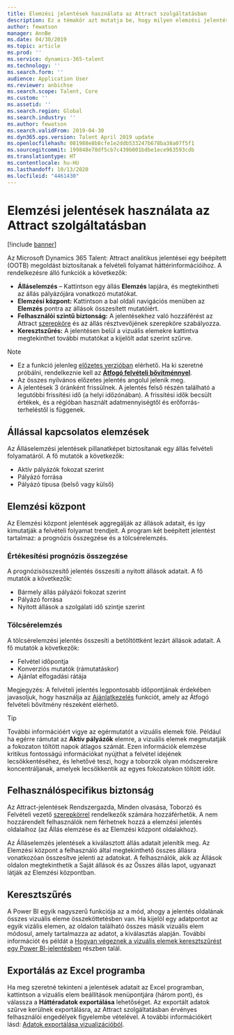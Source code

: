 ```yaml
---
title: Elemzési jelentések használata az Attract szolgáltatásban
description: Ez a témakör azt mutatja be, hogy milyen elemzési jelentések állnak rendelkezésre a toborzási folyamathoz a Microsoft Dynamics 365 Talent - Attract megoldásban
author: fewatson
manager: AnnBe
ms.date: 04/30/2019
ms.topic: article
ms.prod: ''
ms.service: dynamics-365-talent
ms.technology: ''
ms.search.form: ''
audience: Application User
ms.reviewer: anbichse
ms.search.scope: Talent, Core
ms.custom: ''
ms.assetid: ''
ms.search.region: Global
ms.search.industry: ''
ms.author: fewatson
ms.search.validFrom: 2019-04-30
ms.dyn365.ops.version: Talent April 2019 update
ms.openlocfilehash: 081988e8b8cfe1e2ddb533247b678ba38a07f5f1
ms.sourcegitcommit: 199848e78df5cb7c439b001bdbe1ece963593cdb
ms.translationtype: HT
ms.contentlocale: hu-HU
ms.lasthandoff: 10/13/2020
ms.locfileid: "4461430"
---
```

# <a name="use-analytic-reports-in-attract"></a>Elemzési jelentések használata az Attract szolgáltatásban

[!include [banner](includes/banner.md)]

Az Microsoft Dynamics 365 Talent: Attract analitikus jelentései egy beépített (OOTB) megoldást biztosítanak a felvételi folyamat háttérinformációihoz. A rendelkezésre álló funkciók a következők:

- **Álláselemzés** – Kattintson egy állás **Elemzés** lapjára, és megtekintheti az állás pályázójára vonatkozó mutatókat.
- **Elemzési központ:** Kattintson a bal oldali navigációs menüben az **Elemzés** pontra az állások összesített mutatóiért.
- **Felhasználói szintű biztonság:** A jelentésekhez való hozzáférést az Attract [szerepköre](security-attract.md) és az állás résztvevőjének szerepköre szabályozza.
- **Keresztszűrés:** A jelentésen belül a vizuális elemekre kattintva megtekinthet további mutatókat a kijelölt adat szerint szűrve.

>[!NOTE] 
>- Ez a funkció jelenleg [előzetes verzióban](access-preview-feature.md) elérhető. Ha ki szeretné próbálni, rendelkeznie kell az [**Átfogó felvételi bővítménnyel**](attract-comprehensive-hiring.md).
>- Az összes nyilvános előzetes jelentés angolul jelenik meg.
>- A jelentések 3 óránként frissülnek. A jelentés felső részén található a legutóbbi frissítési idő (a helyi időzónában). A frissítési idők becsült értékek, és a régióban használt adatmennyiségtől és erőforrás-terheléstől is függenek.

## <a name="job-analytics"></a>Állással kapcsolatos elemzések

Az Álláselemzési jelentések pillanatképet biztosítanak egy állás felvételi folyamatáról.  A fő mutatók a következők:

- Aktív pályázók fokozat szerint
- Pályázó forrása
- Pályázó típusa (belső vagy külső)

## <a name="analytics-hub"></a>Elemzési központ

Az Elemzési központ jelentések aggregálják az állások adatait, és így kimutatják a felvételi folyamat trendjeit. A program két beépített jelentést tartalmaz: a prognózis összegzése és a tölcsérelemzés.

### <a name="pipeline-summary"></a>Értékesítési prognózis összegzése

A prognózisösszesítő jelentés összesíti a nyitott állások adatait. A fő mutatók a következők:

- Bármely állás pályázói fokozat szerint
- Pályázó forrása
- Nyitott állások a szolgálati idő szintje szerint

### <a name="funnel-analysis"></a>Tölcsérelemzés

A tölcsérelemzési jelentés összesíti a betöltöttként lezárt állások adatait. A fő mutatók a következők:

- Felvétel időpontja
- Konverziós mutatók (rámutatáskor)
- Ajánlat elfogadási rátája

Megjegyzés: A felvételi jelentés legpontosabb időpontjának érdekében javasoljuk, hogy használja az [Ajánlatkezelés](offer-setup.md) funkciót, amely az Átfogó felvételi bővítmény részeként elérhető.

>[!TIP] 
>További információért vigye az egérmutatót a vizuális elemek fölé. Például ha egérre rámutat az **Aktív pályázók** elemre, a vizuális elemek megmutatják a fokozaton töltött napok átlagos számát. Ezen információk elemzése kritikus fontosságú információkat nyújthat a felvétel idejének lecsökkentéséhez, és lehetővé teszi, hogy a toborzók olyan módszerekre koncentráljanak, amelyek lecsökkentik az egyes fokozatokon töltött időt.

## <a name="user-specific-security"></a>Felhasználóspecifikus biztonság

Az Attract-jelentések Rendszergazda, Minden olvasása, Toborzó és Felvételi vezető [szerepkörrel](security-attract.md) rendelkezők számára hozzáférhetők. A nem hozzárendelt felhasználók nem férhetnek hozzá a elemzési jelentés oldalaihoz (az Állás elemzése és az Elemzési központ oldalakhoz).

Az Álláselemzés jelentések a kiválasztott állás adatait jelenítik meg. Az Elemzési központ a felhasználó által megtekinthető összes állásra vonatkozóan összesítve jelenti az adatokat. A felhasználók, akik az Állások oldalon megtekinthetik a Saját állások és az Összes állás lapot, ugyanazt látják az Elemzési központban.

## <a name="cross-filter"></a>Keresztszűrés

A Power BI egyik nagyszerű funkciója az a mód, ahogy a jelentés oldalának összes vizuális eleme összeköttetésben van. Ha kijelöl egy adatpontot az egyik vizális elemen, az oldalon található összes másik vizuális elem módosul, amely tartalmazza az adatot, a kiválasztás alapján. További információt és példát a [Hogyan végeznek a vizuális elemek keresztszűrést egy Power BI-jelentésben](https://docs.microsoft.com/power-bi/consumer/end-user-interactions) részben talál.

## <a name="export-to-excel"></a>Exportálás az Excel programba

Ha meg szeretné tekinteni a jelentések adatait az Excel programban, kattintson a vizuális elem beállítások menüpontjára (három pont), és válassza a **Háttéradatok exportálása** lehetőséget. Az exportált adatok szűrve kerülnek exportálásra, az Attract szolgáltatásban érvényes felhasználói engedélyek figyelembe vételével. A további információkért lásd: [Adatok exportálása vizualizációból](https://docs.microsoft.com/power-bi/visuals/power-bi-visualization-export-data).
